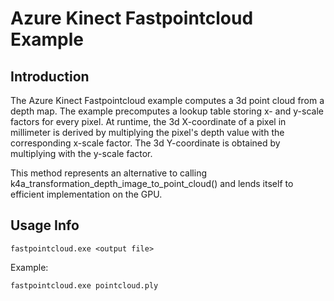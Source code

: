 # Azure Kinect Fastpointcloud Example

## Introduction

The Azure Kinect Fastpointcloud example computes a 3d point cloud from a depth map. The example precomputes a lookup table 
storing x- and y-scale factors for every pixel. At runtime, the 3d X-coordinate of a pixel in millimeter is derived 
by multiplying the pixel's depth value with the corresponding x-scale factor. The 3d Y-coordinate is obtained by 
multiplying with the y-scale factor.

This method represents an alternative to calling k4a_transformation_depth_image_to_point_cloud() and lends itself 
to efficient implementation on the GPU.

## Usage Info

    fastpointcloud.exe <output file>

Example:

    fastpointcloud.exe pointcloud.ply
